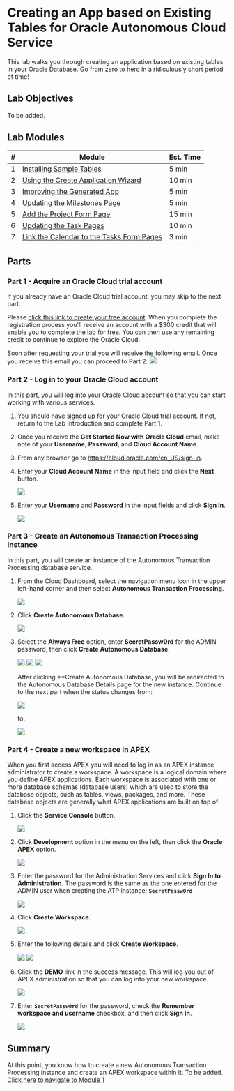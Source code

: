 # Creating an App based on Existing Tables for Oracle Autonomous Cloud Service

This lab walks you through creating an application based on existing tables in your Oracle Database. Go from zero to hero in a ridiculously short period of time!

## Lab Objectives

To be added.

## Lab Modules

| # | Module | Est. Time |
| --- | --- | --- |
| 1 | [Installing Sample Tables](1-building-your-table-and-view-installing-sample-tables.md) | 5 min |
| 2 | [Using the Create Application Wizard](2-building-your-app-using-the-create-application-wizard.md) | 10 min |
| 3 | [Improving the Generated App](3-recreating-the-app-improving-the-generated-app.md) | 5 min |
| 4 | [Updating the Milestones Page](4-using-page-designer-updating-the-milestones-page.md) | 5 min |
| 5 | [Add the Project Form Page](5-creating-a-page-to-update-project-records-add-the-project-form-page.md) | 15 min |
| 6 | [Updating the Task Pages](6-improving-usability-updating-the-task-pages.md) | 10 min |
| 7 | [Link the Calendar to the Tasks Form Pages](7-linking-pages-link-the-calendar-to-the-tasks-form-pages.md) | 3 min |


## Parts
### **Part 1** - Acquire an Oracle Cloud trial account
If you already have an Oracle Cloud trial account, you may skip to the next part.

Please [click this link to create your free account](https://myservices.us.oraclecloud.com/mycloud/signup?language=en&sourceType). When you complete the registration process you'll receive an account with a $300 credit that will enable you to complete the lab for free. You can then use any remaining credit to continue to explore the Oracle Cloud.

Soon after requesting your trial you will receive the following email. Once you receive this email you can proceed to Part 2.
    ![](images/0/get-started-email.png)

### **Part 2** - Log in to your Oracle Cloud account
In this part, you will log into your Oracle Cloud account so that you can start working with various services.

1. You should have signed up for your Oracle Cloud trial account. If not, return to the Lab Introduction and complete Part 1.

2. Once you receive the **Get Started Now with Oracle Cloud** email, make note of your **Username**, **Password**, and **Cloud Account Name**.

3. From any browser go to https://cloud.oracle.com/en_US/sign-in.

4. Enter your **Cloud Account Name** in the input field and click the **Next** button.

    ![](images/0/enter-oracle-cloud-account-name.png)

5. Enter your **Username** and **Password** in the input fields and click **Sign In**.

    ![](images/0/enter-user-name-and-password.png)

### **Part 3** - Create an Autonomous Transaction Processing instance
In this part, you will create an instance of the Autonomous Transaction Processing database service.

1. From the Cloud Dashboard, select the navigation menu icon in the upper left-hand corner and then select **Autonomous Transaction Processing**.

    ![](images/0/select-atp-in-nav-menu.png)

2. Click **Create Autonomous Database**.

    ![](images/0/click-create-autonomous-database.png)

3. Select the **Always Free** option, enter **SecretPassw0rd** for the ADMIN password, then click **Create Autonomous Database**.

    ![](images/0/atp-settings-1.png)
    ![](images/0/atp-settings-2.png)
    ![](images/0/atp-settings-3.png)

    After clicking **Create Autonomous Database, you will be redirected to the Autonomous Database Details page for the new instance. Continue to the next part when the status changes from:

    ![](images/0/status-provisioning.png)
    
    to:

    ![](images/0/status-available.png)

### **Part 4** - Create a new workspace in APEX
When you first access APEX you will need to log in as an APEX instance administrator to create a workspace. A workspace is a logical domain where you define APEX applications. Each workspace is associated with one or more database schemas (database users) which are used to store the database objects, such as tables, views, packages, and more. These database objects are generally what APEX applications are built on top of.

1. Click the **Service Console** button.

    ![](images/0/click-atp-service-console.png)

2. Click **Development** option in the menu on the left, then click the **Oracle APEX** option. 

    ![](images/0/click-oracle-apex.png)

3. Enter the password for the Administration Services and click **Sign In to Administration**. The password is the same as the one entered for the ADMIN user when creating the ATP instance: **```SecretPassw0rd```**

    ![](images/0/log-in-as-admin.png)

4. Click **Create Workspace**.

    ![](images/0/welcome-create-workspace.png)

5. Enter the following details and click **Create Workspace**.

    ![](images/0/enterdetails.png)
    ![](images/0/create-workspace.png)

6. Click the **DEMO** link in the success message. This will log you out of APEX administration so that you can log into your new workspace.

    ![](images/0/log-out-from-admin.png)

7. Enter **``SecretPassw0rd``** for the password, check the **Remember workspace and username** checkbox, and then click **Sign In**.

    ![](images/0/log-in-to-workspace.png)
    
## Summary

At this point, you know how to create a new Autonomous Transaction Processing instance and create an APEX workspace within it. To be added. [Click here to navigate to Module 1](1-building-your-table-and-view-installing-sample-tables.md)


